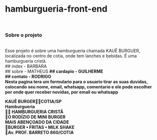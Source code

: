 # hamburgueria-front-end
<br>
<h3> Sobre o projeto </h3>
<br>
Esse projeto é sobre uma hamburgueria chamada KAUÊ BURGUER, localizada no centro de cotia, onde tem lanches e bebidas. É uma hamburgueria cristã.
<br>
## index - BARBARA
<br>
## sobre - MATHEUS
<b>
## cardapio - GUILHERME
<br>
## contato - RODRIGO
<br>
Nesta pagina tera um formulario para o usuario tirar as suas duvidas, colocando seu nome, email, whatsapp, comentario e ele pode escolher por onde quer receber novidas, por email ou whatsapp

KAUÊ BURGER🙌🏽COTIA/SP
<br>
Hamburgueria
<br>
🙌🏽 HAMBURGUERIA CRISTÃ
<br>
🍔O RODÍZIO DE MINI BURGER
<br>
MAIS ABENÇOADO DA CIDADE
<br>
🍔BURGER • FRITAS • MILK SHAKE
<br>
📍Av. PROF. BARRETO 860/COTIA
<br>

